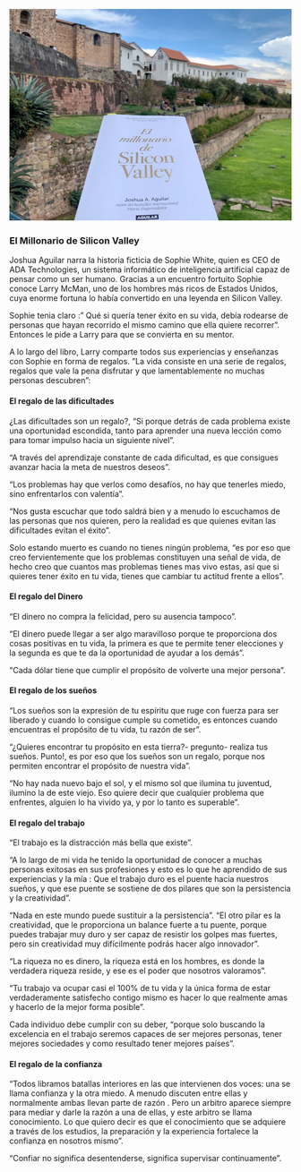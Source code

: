 ![El Millonario de Silicon Valley](/images/blog/blog_silicon_valley_opt.png)

### El Millonario de Silicon Valley

Joshua Aguilar narra la historia ficticia de Sophie White,  quien es CEO de ADA Technologies, un sistema informático de inteligencia artificial capaz de pensar como un ser humano. Gracias a un encuentro fortuito Sophie conoce  Larry McMan, uno de los hombres más ricos de Estados Unidos, cuya enorme fortuna lo había convertido en una leyenda en Silicon Valley.

Sophie tenia claro :” Qué si quería tener éxito en su vida, debía rodearse de personas que hayan recorrido el mismo camino que ella quiere recorrer”. Entonces le pide a Larry para que se convierta en su mentor.

A lo largo del libro, Larry  comparte todos sus experiencias y enseñanzas con Sophie en forma de regalos. ”La vida consiste en una serie de regalos, regalos que vale la pena disfrutar y que lamentablemente no muchas personas descubren”:

#### El regalo de las dificultades
¿Las dificultades son un regalo?, “Si porque detrás de cada problema existe una  oportunidad escondida, tanto para aprender una nueva lección como para tomar impulso hacia un siguiente nivel”.

“A través del aprendizaje  constante de cada dificultad, es que consigues avanzar hacia la meta de nuestros deseos”.

“Los problemas hay que  verlos como desafíos, no hay que tenerles miedo, sino enfrentarlos con valentía”.

“Nos gusta escuchar que todo saldrá bien y a menudo lo escuchamos de las personas que nos quieren, pero la realidad es que quienes evitan las dificultades evitan el éxito”.

Solo estando muerto es  cuando no tienes ningún problema, “es por eso que creo fervientemente que  los problemas constituyen una  señal de vida, de hecho creo que cuantos mas problemas tienes mas vivo estas, así que  si quieres tener éxito en tu vida, tienes que cambiar tu actitud frente a ellos”.

#### El regalo del Dinero
“El dinero no compra la felicidad, pero su ausencia tampoco”.

“El dinero puede llegar a ser algo maravilloso porque te proporciona dos cosas positivas en tu vida, la primera es que te permite tener elecciones y la segunda es que te da la oportunidad de ayudar a los demás”.

“Cada dólar tiene que cumplir el propósito de volverte una mejor persona”.

#### El regalo de los sueños
“Los sueños son la expresión de tu espíritu que ruge con fuerza para ser liberado y cuando lo consigue cumple su cometido, es entonces cuando encuentras el propósito de tu vida, tu razón de ser”.

“¿Quieres encontrar tu propósito en esta tierra?- pregunto- realiza tus sueños. Punto!, es por eso que los sueños son un regalo, porque nos permiten encontrar el propósito de nuestra vida”.

“No hay nada nuevo bajo el sol, y el mismo sol que ilumina tu juventud, ilumino la de este viejo. Eso quiere decir que cualquier problema que enfrentes, alguien lo ha vivido ya, y por lo tanto es superable”.

#### El regalo del trabajo
“El trabajo es la distracción más bella que  existe”.

“A lo largo de mi vida he tenido la oportunidad de conocer a muchas personas exitosas en sus profesiones y esto es lo que he aprendido de sus experiencias y la mía : Que  el trabajo duro es el puente hacia nuestros sueños, y que ese puente se sostiene de dos pilares que son la persistencia y la creatividad”.

“Nada en este mundo puede sustituir a la persistencia”.
“El otro pilar es la creatividad, que le proporciona un balance  fuerte a tu puente, porque puedes trabajar muy duro y ser capaz de resistir los golpes mas fuertes, pero sin creatividad muy difícilmente podrás hacer algo innovador”.

“La riqueza no es dinero, la riqueza está en los hombres, es donde la verdadera riqueza reside, y ese es el poder que nosotros valoramos”.

“Tu trabajo va ocupar casi el 100% de tu vida y la única forma de estar verdaderamente satisfecho contigo mismo es hacer lo que realmente amas y hacerlo de la mejor forma posible”.

Cada individuo debe cumplir con  su deber, “porque solo buscando la excelencia en el trabajo seremos capaces de ser mejores personas, tener mejores sociedades y como resultado tener mejores países”.

#### El regalo de la confianza
“Todos libramos batallas interiores en las que intervienen dos voces: una  se llama confianza y la otra miedo. A menudo discuten entre ellas  y normalmente ambas llevan parte de razón . Pero un arbitro aparece siempre para mediar y darle la razón a una de ellas, y este arbitro se llama conocimiento. Lo que quiero decir es que el conocimiento que se adquiere a través de los estudios, la preparación y la experiencia  fortalece la confianza en nosotros mismo”.

“Confiar no significa desentenderse, significa supervisar continuamente”.